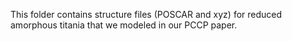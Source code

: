 This folder contains structure files (POSCAR and xyz) for reduced amorphous titania that we modeled in our PCCP paper. 
